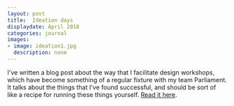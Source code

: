 ```yaml
---
layout: post
title:  Ideation days
displaydate: April 2018
categories: journal
images:
- image: ideation1.jpg
  description: none
---
```

I've written a blog post about the way that I facilitate design workshops, which have become something of a regular fixture with my team Parliament. It talks about the things that I've found successful, and should be sort of like a recipe for running these things yourself. [Read it here](https://pds.blog.parliament.uk/2018/04/20/members-activity-alpha-the-design-part/).
